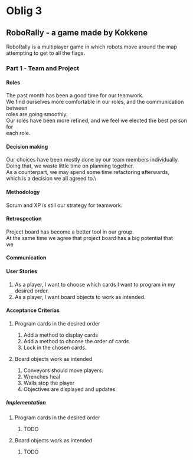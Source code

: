 # Oblig 3

## RoboRally - a game made by Kokkene
RoboRally is a multiplayer game in which robots move around the map attempting to get to all the flags. 

### Part 1 - Team and Project

#### Roles
The past month has been a good time for our teamwork.\
We find ourselves more comfortable in our roles, and the communication between\
roles are going smoothly.\
Our roles have been more refined, and we feel we elected the best person for\
each role.

#### Decision making 
Our choices have been mostly done by our team members individually.\
Doing that, we waste little time on planning together.\
As a counterpart, we may spend some time refactoring afterwards,\
which is a decision we all agreed to.\

#### Methodology
Scrum and XP is still our strategy for teamwork.

#### Retrospection
Project board has become a better tool in our group.\
At the same time we agree that project board has a big potential that\
we 

#### Communication

#### User Stories

1. As a player, I want to choose which cards I want to program in my desired order.
2. As a player, I want board objects to work as intended.

#### Acceptance Criterias

1. Program cards in the desired order
    1. Add a method to display cards
    2. Add a method to choose the order of cards
    3. Lock in the chosen cards.
    
2. Board objects work as intended
    1. Conveyors should move players.
    2. Wrenches heal
    3. Walls stop the player
    4. Objectives are displayed and updates.

##### Implementation

1. Program cards in the desired order
    1. TODO

2. Board objects work as intended
    1. TODO